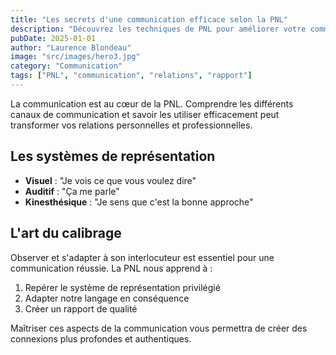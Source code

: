 ```yaml
---
title: "Les secrets d'une communication efficace selon la PNL"
description: "Découvrez les techniques de PNL pour améliorer votre communication et créer des relations plus harmonieuses"
pubDate: 2025-01-01
author: "Laurence Blondeau"
image: "src/images/hero3.jpg"
category: "Communication"
tags: ["PNL", "communication", "relations", "rapport"]
---
```


La communication est au cœur de la PNL. Comprendre les différents canaux de communication et savoir les utiliser efficacement peut transformer vos relations personnelles et professionnelles.

## Les systèmes de représentation

- **Visuel** : "Je vois ce que vous voulez dire"
- **Auditif** : "Ça me parle"
- **Kinesthésique** : "Je sens que c'est la bonne approche"

## L'art du calibrage

Observer et s'adapter à son interlocuteur est essentiel pour une communication réussie. La PNL nous apprend à :

1. Repérer le système de représentation privilégié
2. Adapter notre langage en conséquence
3. Créer un rapport de qualité

Maîtriser ces aspects de la communication vous permettra de créer des connexions plus profondes et authentiques.
